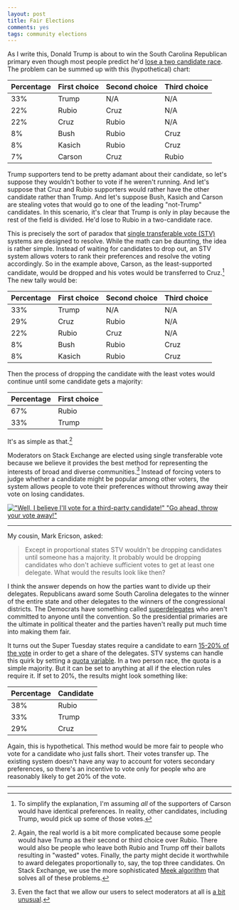```yaml
---
layout: post
title: Fair Elections
comments: yes
tags: community elections
---
```


As I write this, Donald Trump is about to win the South Carolina
Republican primary even though most people predict he'd
[lose a two candidate race](http://fivethirtyeight.com/features/does-donald-trump-have-a-ceiling/). The
problem can be summed up with this (hypothetical) chart:

Percentage | First choice | Second choice | Third choice
---------- | ------------ | ------------- | ------------
33%        | Trump        | N/A           | N/A
22%        | Rubio        | Cruz          | N/A
22%        | Cruz         | Rubio         | N/A
8%         | Bush         | Rubio         | Cruz
8%         | Kasich       | Rubio         | Cruz
7%         | Carson       | Cruz          | Rubio

Trump supporters tend to be pretty adamant about their candidate, so
let's suppose they wouldn't bother to vote if he weren't running. And
let's suppose that Cruz and Rubio supporters would rather have the
other candidate rather than Trump. And let's suppose Bush, Kasich and
Carson are stealing votes that would go to one of the leading
"not-Trump" candidates. In this scenario, it's clear that Trump is
only in play because the rest of the field is divided. He'd lose to
Rubio in a two-candidate race.

This is precisely the sort of paradox that
[single transferable vote (STV)](https://en.wikipedia.org/wiki/Single_transferable_vote)
systems are designed to resolve. While the math can be daunting, the
idea is rather simple. Instead of waiting for candidates to drop out,
an STV system allows voters to rank their preferences and resolve the
voting accordingly. So in the example above, Carson, as the
least-supported candidate, would be dropped and his votes would be
transferred to Cruz.[^1] The new tally would be:

Percentage | First choice | Second choice | Third choice
---------- | ------------ | ------------- | ------------
33%        | Trump        | N/A           | N/A
29%        | Cruz         | Rubio         | N/A
22%        | Rubio        | Cruz          | N/A
8%         | Bush         | Rubio         | Cruz
8%         | Kasich       | Rubio         | Cruz

Then the process of dropping the candidate with the least votes would
continue until some candidate gets a majority:

Percentage | First choice 
---------- | ------------ 
67%        | Rubio
33%        | Trump

It's as simple as that.[^2]

Moderators on Stack Exchange are elected using single transferable
vote because we believe it provides the best method for representing
the interests of broad and diverse communities.[^3] Instead of forcing
voters to judge whether a candidate might be popular among other
voters, the system allows people to vote their preferences without
throwing away their vote on losing candidates.

[!["Well, I believe I'll vote for a third-party candidate!" "Go ahead, throw your vote away!"](https://images.washingtonpost.com/?url=https://img.washingtonpost.com/blogs/the-fix/files/2015/03/giphy.gif&op=noop)](https://www.washingtonpost.com/news/the-fix/wp/2015/03/09/the-co-creator-of-the-simpsons-died-today-here-are-11-of-our-favorite-political-moments-from-the-show/)

---

My cousin, Mark Ericson, asked:

> Except in proportional states STV wouldn't be dropping candidates
until someone has a majority.  It probably would be dropping
candidates who don't achieve sufficient votes to get at least one
delegate.  What would the results look like then?

I think the answer depends on how the parties want to divide up their
delegates. Republicans award some South Carolina delegates to the
winner of the entire state and other delegates to the winners of the
congressional districts. The Democrats have something called
[superdelegates](http://fivethirtyeight.com/features/superdelegates-might-not-save-hillary-clinton/)
who aren't committed to anyone until the convention. So the
presidential primaries are the ultimate in political theater and the
parties haven't really put much time into making them fair.

It turns out the Super Tuesday states require a candidate to earn
[15-20% of the vote](http://www.nytimes.com/2016/02/18/upshot/mainstream-gop-field-of-three-faces-brutal-delegate-math.html)
in order to get a share of the delegates. STV systems can handle this
quirk by setting a
[quota variable](https://en.wikipedia.org/wiki/Droop_quota). In a two
person race, the quota is a simple majority. But it can be set to
anything at all if the election rules require it. If set to 20%, the
results might look something like:

Percentage | Candidate
---------- | ---------
38%        | Rubio
33%        | Trump
29%        | Cruz

Again, this is hypothetical. This method would be more fair to people
who vote for a candidate who just falls short. Their votes transfer
up. The existing system doesn't have any way to account for voters
secondary preferences, so there's an incentive to vote only for people
who are reasonably likely to get 20% of the vote.

---

[^1]: To simplify the explanation, I'm assuming _all_ of the
    supporters of Carson would have identical preferences. In reality,
    other candidates, including Trump, would pick up some of those
    votes.

[^2]: Again, the real world is a bit more complicated because some
    people would have Trump as their second or third choice over
    Rubio. There would also be people who leave both Rubio and Trump
    off their ballots resulting in "wasted" votes. Finally, the party
    might decide it worthwhile to award delegates proportionally to,
    say, the top three candidates. On Stack Exchange, we use the more
    sophisticated
    [Meek algorithm](https://en.wikipedia.org/wiki/Counting_single_transferable_votes#Meek)
    that solves all of these problems.

[^3]: Even the fact that we allow our users to select moderators at
    all is
    [a bit unusual](http://skeptics.stackexchange.com/q/31376/3252).

<!--  LocalWords:  Rubio LocalWords Kasich STV png clinton html
 -->
<!--  LocalWords:  superdelegates
 -->
